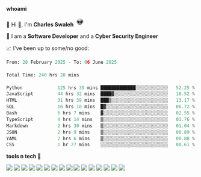 **whoami**

🤪 Hi 👋, I'm **Charles Swaleh** <img src="alien.gif" height="25px">

🤖 I am a **Software Developer** and a **Cyber Security Engineer**

📈 I've been up to some/no good:

<!--START_SECTION:waka-->

```python
From: 28 February 2025 - To: 06 June 2025

Total Time: 240 hrs 28 mins

Python             125 hrs 39 mins █████████████░░░░░░░░░░░░   52.25 %
JavaScript         44 hrs 32 mins  ████▓░░░░░░░░░░░░░░░░░░░░   18.52 %
HTML               31 hrs 39 mins  ███▒░░░░░░░░░░░░░░░░░░░░░   13.17 %
SQL                16 hrs 10 mins  █▓░░░░░░░░░░░░░░░░░░░░░░░   06.72 %
Bash               6 hrs 7 mins    ▓░░░░░░░░░░░░░░░░░░░░░░░░   02.55 %
TypeScript         4 hrs 14 mins   ▒░░░░░░░░░░░░░░░░░░░░░░░░   01.76 %
Markdown           2 hrs 30 mins   ▒░░░░░░░░░░░░░░░░░░░░░░░░   01.04 %
JSON               2 hrs 9 mins    ▒░░░░░░░░░░░░░░░░░░░░░░░░   00.89 %
YAML               2 hrs 6 mins    ▒░░░░░░░░░░░░░░░░░░░░░░░░   00.88 %
CSS                1 hr 27 mins    ░░░░░░░░░░░░░░░░░░░░░░░░░   00.61 %
```

<!--END_SECTION:waka-->


**tools n tech 🔭**

![](https://img.shields.io/badge/OS-Linux-informational?style=flat&logo=linux&logoColor=white&color=800020)
![](https://img.shields.io/badge/Code-JavaScript-informational?style=flat&logo=javascript&logoColor=white&color=800020)
![](https://img.shields.io/badge/Code-Python-informational?style=flat&logo=python&logoColor=white&color=800020)
![](https://img.shields.io/badge/Code-C-informational?style=flat&logo=c&logoColor=white&color=800020)
![](https://img.shields.io/badge/Code-Ruby-informational?style=flat&logo=ruby&logoColor=white&color=800020)
![](https://img.shields.io/badge/Code-Go-informational?style=flat&logo=go&logoColor=white&color=800020)
![](https://img.shields.io/badge/Framework-React-informational?style=flat&logo=react&logoColor=white&color=800020)
![](https://img.shields.io/badge/Framework-Django-informational?style=flat&logo=django&logoColor=white&color=800020)
![](https://img.shields.io/badge/Framework-Flask-informational?style=flat&logo=flask&logoColor=white&color=800020)
![](https://img.shields.io/badge/Framework-Rails-informational?style=flat&logo=Ruby&logoColor=white&color=800020)
![](https://img.shields.io/badge/Shell-Bash-informational?style=flat&logo=gnu-bash&logoColor=white&color=800020)
![](https://img.shields.io/badge/DB-PostgreSQL-informational?style=flat&logo=postgresql&logoColor=white&color=800020)
![](https://img.shields.io/badge/DB-MySQL-informational?style=flat&logo=mysql&logoColor=white&color=800020)
![](https://img.shields.io/badge/CI/CD-Docker-informational?style=flat&logo=docker&logoColor=white&color=800020)
![](https://img.shields.io/badge/CI/CD-Kubernetes-informational?style=flat&logo=kubernetes&logoColor=white&color=800020)
![](https://img.shields.io/badge/CI/CD-Jenkins-informational?style=flat&logo=jenkins&logoColor=white&color=800020)

<!-- **stats 🔭**

[![Charles's GitHub stats](https://github-readme-stats.vercel.app/api?username=mashm3ll0w&count_private=true&show_icons=true&theme=maroongold&include_all_commits=true)](https://github.com/anuraghazra/github-readme-stats)             [![Top Langs](https://github-readme-stats.vercel.app/api/top-langs/?username=mashm3ll0w&layout=compact&theme=maroongold&langs_count=6)](https://github.com/anuraghazra/github-readme-stats) -->
